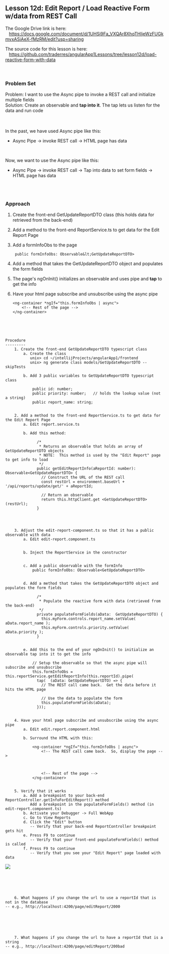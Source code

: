Lesson 12d:  Edit Report / Load Reactive Form w/data from REST Call
-------------------------------------------------------------------
The Google Drive link is here:<br>
&nbsp;&nbsp;&nbsp;https://docs.google.com/document/d/1UHSj9Fa_VXQAr8XhqTHIjeWzFUGkmvxASiAeX-fMzRM/edit?usp=sharing
      

The source code for this lesson is here:<br>
&nbsp;&nbsp;&nbsp;https://github.com/traderres/angularApp1Lessons/tree/lesson12d/load-reactive-form-with-data
<br>
<br>
<br>

<h3> Problem Set </h3>

Problem: I want to use the Async pipe to invoke a REST call and initialize multiple fields  <br>
Solution: Create an observable and <b>tap into it</b>. The tap lets us listen for the data and run code<br>

<br><br>
In the past, we have used Async pipe like this:
- Async Pipe -> invoke REST call -> HTML page has data

<br>
  
Now, we want to use the Async pipe like this:  
- Async Pipe -> invoke REST call -> Tap into data to set form fields -> HTML page has data  

<br><br>

<h3>Approach</h3>

1. Create the front-end GetUpdateReportDTO class (this holds data for retrieved from the back-end)  

1. Add a method to the front-end ReportService.ts to get data for the Edit Report Page  

1. Add a formInfoObs to the page  
   ```
    public formInfoObs: Observable&lt;GetUpdateReportDTO>  
   ```

1. Add a method that takes the GetUpdateReportDTO object and populates the form fields  

1. The page's ngOnInit() initializes an observable and uses pipe and <b>tap</b> to get the info  

1. Have your html page subscribe and unsubscribe using the async pipe  
   ```
   <ng-container *ngIf="this.formInfoObs | async">
       <!-- Rest of the page -->
   </ng-container>
   ```

<br>
<br>

```

Procedure
---------
    1. Create the front-end GetUpdateReportDTO typescript class
        a. Create the class
           unix> cd ~/intellijProjects/angularApp1/frontend
           unix> ng generate class models/GetUpdateReportDTO --skipTests

        b. Add 3 public variables to GetUpdateReportDTO typescript class
            
            public id: number;
            public priority: number;   // holds the lookup value (not a string)
            public report_name: string;
            

    2. Add a method to the front-end ReportService.ts to get data for the Edit Report Page
        a. Edit report.service.ts

        b. Add this method:
            
              /*
               * Returns an observable that holds an array of GetUpdateReportDTO objects
               * NOTE:  This method is used by the "Edit Report" page to get info to load
               */
              public getEditReportInfo(aReportId: number): Observable<GetUpdateReportDTO> {
                // Construct the URL of the REST call
                const restUrl = environment.baseUrl + '/api/reports/update/get/' + aReportId;
            
                // Return an observable
                return this.httpClient.get <GetUpdateReportDTO>(restUrl);
              }
            



    3. Adjust the edit-report-component.ts so that it has a public observable with data
        a. Edit edit-report.component.ts


        b. Inject the ReportService in the constructor


        c. Add a public observable with the formInfo
            public formInfoObs: Observable<GetUpdateReportDTO>


        d. Add a method that takes the GetUpdateReportDTO object and populates the form fields
            
              /*
               * Populate the reactive form with data (retrieved from the back-end)
               */
              private populateFormFields(aData:  GetUpdateReportDTO) {
                this.myForm.controls.report_name.setValue(  aData.report_name );
                this.myForm.controls.priority.setValue( 	  aData.priority );
              }


        e. Add this to the end of your ngOnInit() to initialize an observable tap into it to get the info
            
            // Setup the observable so that the async pipe will subscribe and unsubscribe
            this.formInfoObs = this.reportService.getEditReportInfo(this.reportId).pipe(
              tap(  (aData: GetUpdateReportDTO) => {
                // The REST call came back.  Get the data before it hits the HTML page
            
                // Use the data to populate the form
                this.populateFormFields(aData);
              }));


    4. Have your html page subscribe and unsubscribe using the async pipe
        a. Edit edit.report.component.html

        b. Surround the HTML with this:
            
            <ng-container *ngIf="this.formInfoObs | async">
                <!-- The REST call came back.  So, display the page -->
            
            
            
                <!-- Rest of the page -->
            </ng-container>


    5. Verify that it works
        a. Add a breakpoint to your back-end ReportController.getInfoForEditReport() method
           Add a breakpoint in the populateFormFields() method (in edit-report.component.ts)
        b. Activate your Debugger -> Full WebApp
        c. Go to View Reports
        d. Click the "Edit" button
           -- Verify that your back-end ReportController breakpoint gets hit
        e. Press F9 to continue
           -- Verify that your front-end populateFormFields() method is called
        f. Press F9 to continue
           -- Verify that you see your "Edit Report" page loaded with data
```
![](https://lh4.googleusercontent.com/tsQa-7Z69FLWajLPv3PttPAs5y-47NLRNZWutO04FVILSF30k3-ntN1KrWurpuN-lEmQXqKUGGg5K1TO-MaMKmV8aqaEojR2lCe4JfGK6rg6w783-kd2m_XmudYnfBSWJOYgbIws)
```





    6. What happens if you change the url to use a reportId that is not in the database
-- e.g., http://localhost:4200/page/editReport/2000






    7. What happens if you change the url to have a reportId that is a string
-- e.g., http://localhost:4200/page/editReport/200bad







```
